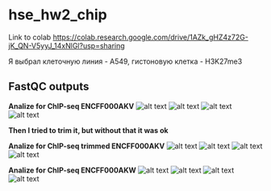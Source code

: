 # hse_hw2_chip

Link to colab https://colab.research.google.com/drive/1AZk_gHZ4z72G-jK_QN-V5yyJ_14xNlGl?usp=sharing

Я выбрал клеточную линия - A549, гистоновую клетка - H3K27me3

 ## FastQC outputs
 
 **Analize for ChIP-seq ENCFF000AKV**
 ![alt text](https://github.com/messlav/hse_hw2_chip/blob/main/imgs/Снимок%20экрана%202022-03-03%20в%2015.50.31.png)  ![alt text](https://github.com/messlav/hse_hw2_chip/blob/main/imgs/Снимок%20экрана%202022-03-03%20в%2015.50.42.png)
 ![alt text](https://github.com/messlav/hse_hw2_chip/blob/main/imgs/Снимок%20экрана%202022-03-03%20в%2015.50.53.png)  ![alt text](https://github.com/messlav/hse_hw2_chip/blob/main/imgs/Снимок%20экрана%202022-03-03%20в%2015.52.36.png)
 
**Then I tried to trim it, but without that it was ok**

**Analize for ChIP-seq trimmed ENCFF000AKV**
 ![alt text](https://github.com/messlav/hse_hw2_chip/blob/main/imgs/Снимок%20экрана%202022-03-03%20в%2015.51.17.png)  ![alt text](https://github.com/messlav/hse_hw2_chip/blob/main/imgs/Снимок%20экрана%202022-03-03%20в%2015.51.23.png)
 ![alt text](https://github.com/messlav/hse_hw2_chip/blob/main/imgs/Снимок%20экрана%202022-03-03%20в%2015.51.28.png)  ![alt text](https://github.com/messlav/hse_hw2_chip/blob/main/imgs/Снимок%20экрана%202022-03-03%20в%2015.51.40.png)
 
 **Analize for ChIP-seq ENCFF000AKW**
 ![alt text](https://github.com/messlav/hse_hw2_chip/blob/main/imgs/Снимок%20экрана%202022-03-03%20в%2015.52.43.png)  ![alt text](https://github.com/messlav/hse_hw2_chip/blob/main/imgs/Снимок%20экрана%202022-03-03%20в%2015.52.49.png)
 ![alt text](https://github.com/messlav/hse_hw2_chip/blob/main/imgs/Снимок%20экрана%202022-03-03%20в%2015.52.54.png)  ![alt text](https://github.com/messlav/hse_hw2_chip/blob/main/imgs/Снимок%20экрана%202022-03-03%20в%2015.53.02.png)

 
